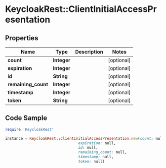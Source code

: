 # KeycloakRest::ClientInitialAccessPresentation

## Properties

Name | Type | Description | Notes
------------ | ------------- | ------------- | -------------
**count** | **Integer** |  | [optional] 
**expiration** | **Integer** |  | [optional] 
**id** | **String** |  | [optional] 
**remaining_count** | **Integer** |  | [optional] 
**timestamp** | **Integer** |  | [optional] 
**token** | **String** |  | [optional] 

## Code Sample

```ruby
require 'KeycloakRest'

instance = KeycloakRest::ClientInitialAccessPresentation.new(count: null,
                                 expiration: null,
                                 id: null,
                                 remaining_count: null,
                                 timestamp: null,
                                 token: null)
```


